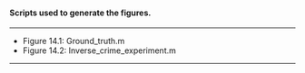 #### Scripts used to generate the figures.
-------------------------------------

* Figure 14.1: Ground_truth.m
* Figure 14.2: Inverse_crime_experiment.m

-------------------------------------


